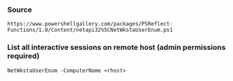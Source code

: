 ### Source
```
https://www.powershellgallery.com/packages/PSReflect-Functions/1.0/Content/netapi32%5CNetWkstaUserEnum.ps1
```

### List all interactive sessions on remote host (admin permissions required)
```
NetWkstaUserEnum -ComputerName <rhost>
```

